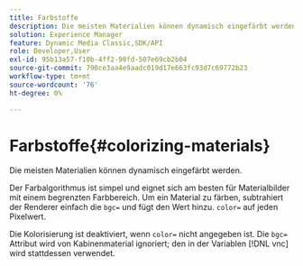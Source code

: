 ```yaml
---
title: Farbstoffe
description: Die meisten Materialien können dynamisch eingefärbt werden.
solution: Experience Manager
feature: Dynamic Media Classic,SDK/API
role: Developer,User
exl-id: 95b13a57-f10b-4ff2-90fd-507e69cb2b04
source-git-commit: 790ce3aa4e9aadc019d17e663fc93d7c69772b23
workflow-type: tm+mt
source-wordcount: '76'
ht-degree: 0%

---
```


# Farbstoffe{#colorizing-materials}

Die meisten Materialien können dynamisch eingefärbt werden.

Der Farbalgorithmus ist simpel und eignet sich am besten für Materialbilder mit einem begrenzten Farbbereich. Um ein Material zu färben, subtrahiert der Renderer einfach die `bgc=` und fügt den Wert hinzu. `color=` auf jeden Pixelwert.

Die Kolorisierung ist deaktiviert, wenn `color=` nicht angegeben ist. Die `bgc=` Attribut wird von Kabinenmaterial ignoriert; den in der Variablen [!DNL vnc] wird stattdessen verwendet.
